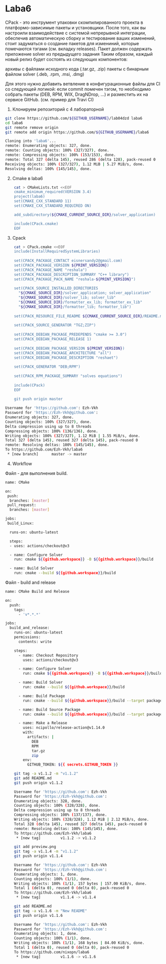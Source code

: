 # Laba6
CPack - это инструмент упаковки скомпилированного проекта в платформо-зависимые пакеты и установщики.
После того, как вы настроили взаимодействие с системой непрерывной интеграции, обеспечив автоматическую сборку и тестирование ваших изменений, стоит задуматься о создание пакетов для измениний, которые помечаются тэгами (см. вкладку releases). Пакет должен содержать приложение solver из предыдущего задания Таким образом, каждый новый релиз будет состоять из следующих компонентов:

архивы с файлами исходного кода (.tar.gz, .zip) пакеты с бинарным файлом solver (.deb, .rpm, .msi, .dmg)

Для этого нужно добавить ветвление в конфигурационные файлы для CI со следующей логикой: если commit помечен тэгом, то необходимо собрать пакеты (DEB, RPM, WIX, DragNDrop, ...) и разместить их на сервисе GitHub. (см. пример для Travi CI)

1. Клонируем репозиторий с 4 лабораторной

`````sh
git clone https://github.com/${GITHUB_USERNAME}/lab04dzd laba6
cd laba6
git remote remove origin
git remote add origin https://github.com/${GITHUB_USERNAME}/laba6
`````

`````sh
Cloning into 'laba6'...
remote: Enumerating objects: 327, done.
remote: Counting objects: 100% (327/327), done.
remote: Compressing objects: 100% (153/153), done.
remote: Total 327 (delta 145), reused 286 (delta 128), pack-reused 0
Receiving objects: 100% (327/327), 1.12 MiB | 5.27 MiB/s, done.
Resolving deltas: 100% (145/145), done.
`````

2. Cmake в laba6

`````sh
	cat > CMakeLists.txt <<EOF
	cmake_minimum_required(VERSION 3.4)
	project(laba6)
	set(CMAKE_CXX_STANDARD 11)
	set(CMAKE_CXX_STANDARD_REQUIRED ON)

	add_subdirectory(${CMAKE_CURRENT_SOURCE_DIR}/solver_application)

	include(CPack.cmake)
	EOF
`````

3. Cpack

`````sh
	cat > CPack.cmake <<EOF
	include(InstallRequiredSystemLibraries)
	
	set(CPACK_PACKAGE_CONTACT eisnersandy2@gmail.com)
	set(CPACK_PACKAGE_VERSION ${PRINT_VERSION})
	set(CPACK_PACKAGE_NAME "reshala")
	set(CPACK_PACKAGE_DESCRIPTION_SUMMARY "C++ library")
	set(CPACK_PACKAGE_PACK_NAME "reshala-${PRINT_VERSION}")
	
	set(CPACK_SOURCE_INSTALLED_DIRECTORIES 
	  "${CMAKE_SOURCE_DIR}/solver_application; solver_application"
	  "${CMAKE_SOURCE_DIR}/solver_lib; solver_lib"
	  "${CMAKE_SOURCE_DIR}/formatter_ex_lib; formatter_ex_lib"
	  "${CMAKE_SOURCE_DIR}/formatter_lib; formatter_lib")
	
	set(CPACK_RESOURCE_FILE_README ${CMAKE_CURRENT_SOURCE_DIR}/README.md)
	
	set(CPACK_SOURCE_GENERATOR "TGZ;ZIP")
	
	set(CPACK_DEBIAN_PACKAGE_PREDEPENDS "cmake >= 3.0")
	set(CPACK_DEBIAN_PACKAGE_RELEASE 1)
	
	set(CPACK_DEBIAN_PACKAGE_VERSION ${PRINT_VERSION})
	set(CPACK_DEBIAN_PACKAGE_ARCHITECTURE "all")
	set(CPACK_DEBIAN_PACKAGE_DESCRIPTION "reshaet")
	
	set(CPACK_GENERATOR "DEB;RPM")
	
	set(CPACK_RPM_PACKAGE_SUMMARY "solves equations")
	
	include(CPack)
	EOF
	
	git push origin master
`````

`````sh
Username for 'https://github.com': Ezh-Vkh
Password for 'https://Ezh-Vkh@github.com':
Enumerating objects: 327, done.
Counting objects: 100% (327/327), done.
Delta compression using up to 8 threads
Compressing objects: 100% (136/136), done.
Writing objects: 100% (327/327), 1.12 MiB | 1.55 MiB/s, done.
Total 327 (delta 145), reused 327 (delta 145), pack-reused 0
remote: Resolving deltas: 100% (145/145), done.
To https://github.com/Ezh-Vkh/laba6
 * [new branch]      master -> master
`````

4. Workflow

Файл - для выполнения build.

`````sh
name: CMake

on:
 push:
  branches: [master]
 pull_request:
  branches: [master]

jobs: 
 build_Linux:

  runs-on: ubuntu-latest

  steps:
  - uses: actions/checkout@v3

  - name: Configure Solver
    run: cmake ${{github.workspace}} -B ${{github.workspace}}/build

  - name: Build Solver
    run: cmake --build ${{github.workspace}}/build
`````

Файл - build and release

`````sh
name: CMake Build and Release

on:
  push:
    tags:
      - 'v*.*.*'

jobs:
  build_and_release:
    runs-on: ubuntu-latest
    permissions:
      contents: write

    steps:
      - name: Checkout Repository
        uses: actions/checkout@v3

      - name: Configure Solver
        run: cmake ${{github.workspace}} -B ${{github.workspace}}/build -D PRINT_VERSION=${GITHUB_REF_NAME#v}

      - name: Build Solver
        run: cmake --build ${{github.workspace}}/build

      - name: Build Package
        run: cmake --build ${{github.workspace}}/build --target package

      - name: Build Source Package
        run: cmake --build ${{github.workspace}}/build --target package_source

      - name: Make a Release
        uses: ncipollo/release-action@v1.14.0
        with:
          artifacts: |
            DEB
            RPM
            tar.gz
            zip
        env:
          GITHUB_TOKEN: ${{ secrets.GITHUB_TOKEN }}
`````

`````sh
	git tag -a v1.1.2 -m "v1.1.2"
	git add README.md
	git push origin v1.1.2
`````

`````sh
	Username for 'https://github.com': Ezh-Vkh
	Password for 'https://Ezh-Vkh@github.com':
	Enumerating objects: 328, done.
	Counting objects: 100% (328/328), done.
	Delta compression using up to 8 threads
	Compressing objects: 100% (137/137), done.
	Writing objects: 100% (328/328), 1.12 MiB | 2.12 MiB/s, done.
	Total 328 (delta 145), reused 327 (delta 145), pack-reused 0
	remote: Resolving deltas: 100% (145/145), done.
	To https://github.com/Ezh-Vkh/laba6
	 * [new tag]         v1.1.2 -> v1.1.2
`````

`````sh
	git add preview.png
	git tag -a v1.1.4 -m "v1.1.2"
	git push origin v1.1.4
`````

`````sh
	Username for 'https://github.com': Ezh-Vkh
	Password for 'https://Ezh-Vkh@github.com':
	Enumerating objects: 1, done.
	Counting objects: 100% (1/1), done.
	Writing objects: 100% (1/1), 157 bytes | 157.00 KiB/s, done.
	Total 1 (delta 0), reused 0 (delta 0), pack-reused 0
	To https://github.com/Ezh-Vkh/laba6
	 * [new tag]         v1.1.4 -> v1.1.4
`````

`````sh
	git add README.md
	git tag -a v1.1.6 -m "New README"
	git push origin v1.1.6
`````

`````sh
	Username for 'https://github.com': Ezh-Vkh
	Password for 'https://Ezh-Vkh@github.com':
	Enumerating objects: 1, done.
	Counting objects: 100% (1/1), done.
	Writing objects: 100% (1/1), 168 bytes | 84.00 KiB/s, done.
	Total 1 (delta 0), reused 0 (delta 0), pack-reused 0
	To https://github.com/nixopn/laba6
	 * [new tag]         v1.1.6 -> v1.1.6
`````
